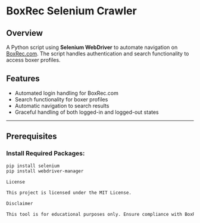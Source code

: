 # BoxRec Selenium Crawler

## Overview
A Python script using **Selenium WebDriver** to automate navigation on [BoxRec.com](https://boxrec.com/). The script handles authentication and search functionality to access boxer profiles.

## Features
- Automated login handling for BoxRec.com  
- Search functionality for boxer profiles  
- Automatic navigation to search results  
- Graceful handling of both logged-in and logged-out states  

---

## Prerequisites
### Install Required Packages:
```bash
pip install selenium
pip install webdriver-manager

License

This project is licensed under the MIT License.

Disclaimer

This tool is for educational purposes only. Ensure compliance with BoxRec's Terms of Service.
